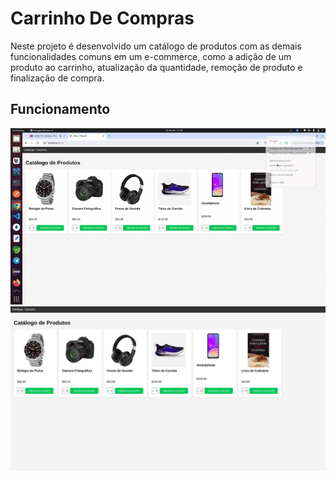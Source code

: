 # Carrinho De Compras

<p>Neste projeto é desenvolvido um catálogo de produtos com as demais funcionalidades comuns em um e-commerce, como a adição de um produto ao carrinho, atualização da quantidade, remoção de produto e finalização de compra.</p>

## Funcionamento
<img src="https://github.com/CarlosVinicios99/Carrinho-De-Compras/blob/main/2024-09-29%2015-30-54.gif?raw=true" alt="">
<img src="https://github.com/CarlosVinicios99/Carrinho-De-Compras/blob/main/catalogo-de-produtos.jpg?raw=true" alt="">
